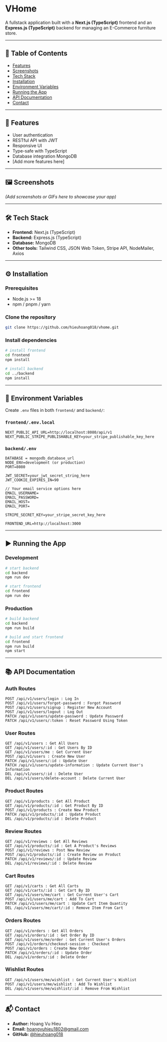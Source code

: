 # VHome

A fullstack application built with a **Next.js (TypeScript)** frontend and an **Express.js (TypeScript)** backend for managing an E-Commerce furniture store.

---

## 📑 Table of Contents

- [Features](#features)
- [Screenshots](#screenshots)
- [Tech Stack](#tech-stack)
- [Installation](#installation)
- [Environment Variables](#environment-variables)
- [Running the App](#running-the-app)
- [API Documentation](#api-documentation)
- [Contact](#contact)

---

## 🚀 Features

- User authentication
- RESTful API with JWT
- Responsive UI
- Type-safe with TypeScript
- Database integration MongoDB
- [Add more features here]

---

## 🖼️ Screenshots

_(Add screenshots or GIFs here to showcase your app)_

---

## 🛠 Tech Stack

- **Frontend:** Next.js (TypeScript)
- **Backend:** Express.js (TypeScript)
- **Database:** MongoDB
- **Other tools:** Tailwind CSS, JSON Web Token, Stripe API, NodeMailer, Axios

---

## ⚙️ Installation

### Prerequisites

- Node.js >= 18
- npm / pnpm / yarn

### Clone the repository

```bash
git clone https://github.com/hieuhoang018/vhome.git
```

### Install dependencies

```bash
# install frontend
cd frontend
npm install

# install backend
cd ../backend
npm install
```

---

## 🔑 Environment Variables

Create `.env` files in both `frontend/` and `backend/`:

### `frontend/.env.local`

```env
NEXT_PUBLIC_API_URL=http://localhost:8080/api/v1
NEXT_PUBLIC_STRIPE_PUBLISHABLE_KEY=your_stripe_publishable_key_here
```

### `backend/.env`

```env
DATABASE = mongodb_database_url
NODE_ENV=development (or production)
PORT=8080

JWT_SECRET=your_jwt_secret_string_here
JWT_COOKIE_EXPIRES_IN=90

// Your email service options here
EMAIL_USERNAME=
EMAIL_PASSWORD=
EMAIL_HOST=
EMAIL_PORT=

STRIPE_SECRET_KEY=your_stripe_secret_key_here

FRONTEND_URL=http://localhost:3000

```

---

## ▶️ Running the App

### Development

```bash
# start backend
cd backend
npm run dev

# start frontend
cd frontend
npm run dev
```

### Production

```bash
# build backend
cd backend
npm run build

# build and start frontend
cd frontend
npm run build
npm start
```

---

## 📚 API Documentation

### Auth Routes

```
POST /api/v1/users/login : Log In
POST /api/v1/users/forgot-password : Forgot Password
POST /api/v1/users/signup : Register New Account
POST /api/v1/users/logout : Log Out
PATCH /api/v1/users/update-password : Update Password
PATCH /api/v1/users/:token : Reset Password Using Token
```

### User Routes

```
GET /api/v1/users : Get All Users
GET /api/v1/users/:id : Get Users By ID
GET /api/v1/users/me : Get Current User
POST /api/v1/users : Create New User
PATCH /api/v1/users/:id : Update User
PATCH /api/v1/users/update-information : Update Current User's Information
DEL /api/v1/users/:id : Delete User
DEL /api/v1/users/delete-account : Delete Current User
```

### Product Routes

```
GET /api/v1/products : Get All Product
GET /api/v1/products/:id : Get Product By ID
POST /api/v1/products : Create New Product
PATCH /api/v1/products/:id : Update Product
DEL /api/v1/products/:id : Delete Product
```

### Review Routes

```
GET /api/v1/reviews : Get All Reviews
GET /api/v1/products/:id : Get A Product's Reviews
POST /api/v1/reviews : Post New Review
POST /api/v1/products/:id : Create Review on Product
PATCH /api/v1/reviews/:id : Update Review
DEL /api/v1/reviews/:id : Delete Review
```

### Cart Routes

```
GET /api/v1/carts : Get All Carts
GET /api/v1/carts/:id : Get Cart By ID
GET /api/v1/users/me/cart : Get Current User's Cart
POST /api/v1/users/me/cart : Add To Cart
PATCH /api/v1/users/me/cart : Update Cart Item Quantity
DEL /api/v1/users/me/cart/:id : Remove Item From Cart
```

### Orders Routes

```
GET /api/v1/orders : Get All Orders
GET /api/v1/orders/:id : Get Order By ID
GET /api/v1/users/me/order : Get Current User's Orders
POST /api/v1/orders/checkout-session : Checkout
POST /api/v1/orders : Create New Order
PATCH /api/v1/orders/:id : Update Order
DEL /api/v1/orders/:id : Delete Order
```

### Wishlist Routes

```
GET /api/v1/users/me/wishlist : Get Current User's Wishlist
POST /api/v1/users/me/wishlist : Add To Wishlist
DEL /api/v1/users/me/wishlist/:id : Remove From Wishlist
```

---

## 📬 Contact

- **Author:** Hoang Vu Hieu
- **Email:** hoangvuhieu1802@gmail.com
- **GitHub:** [@hieuhoang018](https://github.com/hieuhoang018)
